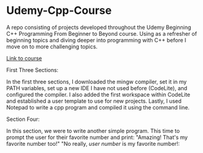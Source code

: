 # Udemy-Cpp-Course
A repo consisting of projects developed throughout the Udemy Beginning C++ Programming From Beginner to Beyond course.
Using as a refresher of beginning topics and diving deeper into programming with C++ before I move on to more challenging topics.

[Link to course](https://www.udemy.com/share/101Wd4AEYdcVlSR3kH/)

First Three Sections:

In the first three sections, I downloaded the mingw compiler, set it in my PATH variables, set up a new IDE I have not used before (CodeLite), and configured the compiler. I also added the first workspace within CodeLite and established a user template to use for new projects. Lastly, I used Notepad to write a cpp program and compiled it using the command line.

Section Four:

In this section, we were to write another simple program. This time to prompt the user for their favorite number and print:
"Amazing! That's my favorite number too!"
"No really, *user number* is my favorite number!:
